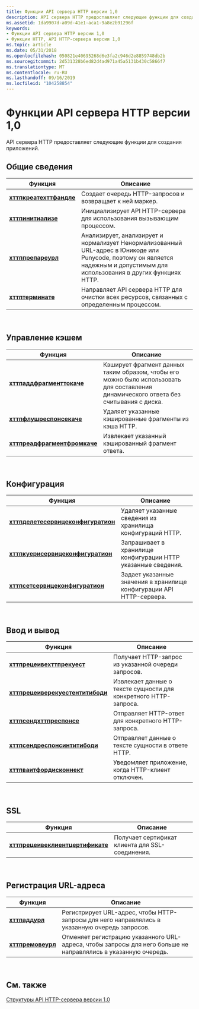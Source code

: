 ```yaml
---
title: Функции API сервера HTTP версии 1,0
description: API сервера HTTP предоставляет следующие функции для создания приложений.
ms.assetid: 1da9907d-a09d-41e1-aca1-9a8e2b91296f
keywords:
- Функции API сервера HTTP версии 1,0
- Функции HTTP, API HTTP-сервера версии 1,0
ms.topic: article
ms.date: 05/31/2018
ms.openlocfilehash: 050821e40695268d6e3fa2c946d2e8859748db2b
ms.sourcegitcommit: 2d531328b6ed82d4ad971a45a5131b430c5866f7
ms.translationtype: MT
ms.contentlocale: ru-RU
ms.lasthandoff: 09/16/2019
ms.locfileid: "104258854"
---
```

# <a name="http-server-api-version-10-functions"></a>Функции API сервера HTTP версии 1,0

API сервера HTTP предоставляет следующие функции для создания приложений.

## <a name="general"></a>Общие сведения



| Функция                                             | Описание                                                                                                                       |
|------------------------------------------------------|-----------------------------------------------------------------------------------------------------------------------------------|
| [**хттпкреатехттфандле**](/windows/desktop/api/Http/nf-http-httpcreatehttphandle) | Создает очередь HTTP-запросов и возвращает к ней маркер.                                                                         |
| [**хттпинитиализе**](/windows/desktop/api/Http/nf-http-httpinitialize)             | Инициализирует API HTTP-сервера для использования вызывающим процессом.                                                                   |
| [**хттппрепареурл**](/windows/desktop/api/Http/nf-http-httpprepareurl)             | Анализирует, анализирует и нормализует Ненормализованный URL-адрес в Юникоде или Punycode, поэтому он является надежным и допустимым для использования в других функциях HTTP. |
| [**хттптерминате**](/windows/desktop/api/Http/nf-http-httpterminate)               | Направляет API сервера HTTP для очистки всех ресурсов, связанных с определенным процессом.                                       |



 

## <a name="cache-management"></a>Управление кэшем



| Функция                                                       | Описание                                                                                            |
|----------------------------------------------------------------|--------------------------------------------------------------------------------------------------------|
| [**хттпаддфрагменттокаче**](/windows/desktop/api/Http/nf-http-httpaddfragmenttocache)       | Кэширует фрагмент данных таким образом, чтобы его можно было использовать для составления динамического ответа без считывания с диска. |
| [**хттпфлушреспонсекаче**](/windows/desktop/api/Http/nf-http-httpflushresponsecache)       | Удаляет указанные кэшированные фрагменты из кэша HTTP.                                                |
| [**хттпреадфрагментфромкаче**](/windows/desktop/api/Http/nf-http-httpreadfragmentfromcache) | Извлекает указанный кэшированный фрагмент ответа.                                                        |



 

## <a name="configuration"></a>Конфигурация



| Функция                                                                 | Описание                                                       |
|--------------------------------------------------------------------------|-------------------------------------------------------------------|
| [**хттпделетесервицеконфигуратион**](/windows/desktop/api/Http/nf-http-httpdeleteserviceconfiguration) | Удаляет указанные сведения из хранилища конфигураций HTTP.  |
| [**хттпкуерисервицеконфигуратион**](/windows/desktop/api/Http/nf-http-httpqueryserviceconfiguration)   | Запрашивает в хранилище конфигурации HTTP указанные сведения.   |
| [**хттпсетсервицеконфигуратион**](/windows/desktop/api/Http/nf-http-httpsetserviceconfiguration)       | Задает указанные значения в хранилище конфигурации API HTTP-сервера. |



 

## <a name="input-and-output"></a>Ввод и вывод



| Функция                                                             | Описание                                                    |
|----------------------------------------------------------------------|----------------------------------------------------------------|
| [**хттпрецеивехттпрекуест**](/windows/desktop/api/Http/nf-http-httpreceivehttprequest)             | Получает HTTP-запрос из указанной очереди запросов.      |
| [**хттпрецеиверекуестентитибоди**](/windows/desktop/api/Http/nf-http-httpreceiverequestentitybody) | Извлекает данные о тексте сущности для конкретного HTTP-запроса.       |
| [**хттпсендхттпреспонсе**](/windows/desktop/api/Http/nf-http-httpsendhttpresponse)                 | Отправляет HTTP-ответ для конкретного HTTP-запроса.          |
| [**хттпсендреспонсинтитибоди**](/windows/desktop/api/Http/nf-http-httpsendresponseentitybody)     | Отправляет данные о тексте сущности в ответе HTTP.                    |
| [**хттпваитфордисконнект**](/windows/desktop/api/Http/nf-http-httpwaitfordisconnect)               | Уведомляет приложение, когда HTTP-клиент отключен. |



 

## <a name="ssl"></a>SSL



| Функция                                                             | Описание                                             |
|----------------------------------------------------------------------|---------------------------------------------------------|
| [**хттпрецеивеклиентцертификате**](/windows/desktop/api/Http/nf-http-httpreceiveclientcertificate) | Получает сертификат клиента для SSL-соединения. |



 

## <a name="url-registration"></a>Регистрация URL-адреса



| Функция                               | Описание                                                                                     |
|----------------------------------------|-------------------------------------------------------------------------------------------------|
| [**хттпаддурл**](/windows/desktop/api/Http/nf-http-httpaddurl)       | Регистрирует URL-адрес, чтобы HTTP-запросы для него направлялись в указанную очередь запросов.           |
| [**хттпремовеурл**](/windows/desktop/api/Http/nf-http-httpremoveurl) | Отменяет регистрацию указанного URL-адреса, чтобы запросы для него больше не направлялись в указанную очередь. |



 

## <a name="related-topics"></a>См. также

<dl> <dt>

[Структуры API HTTP-сервера версии 1,0](http-server-api-version-1-0-structures.md)
</dt> </dl>

 

 




